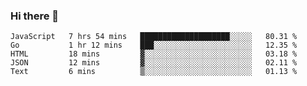 ### Hi there 👋

<!--
**KLXLjun/KLXLjun** is a ✨ _special_ ✨ repository because its `README.md` (this file) appears on your GitHub profile.

Here are some ideas to get you started:

- 🔭 I’m currently working on ...
- 🌱 I’m currently learning ...
- 👯 I’m looking to collaborate on ...
- 🤔 I’m looking for help with ...
- 💬 Ask me about ...
- 📫 How to reach me: ...
- 😄 Pronouns: ...
- ⚡ Fun fact: ...
-->

<!--START_SECTION:waka-->
```text
JavaScript   7 hrs 54 mins   ████████████████████░░░░░   80.31 % 
Go           1 hr 12 mins    ███░░░░░░░░░░░░░░░░░░░░░░   12.35 % 
HTML         18 mins         ▓░░░░░░░░░░░░░░░░░░░░░░░░   03.18 % 
JSON         12 mins         ▓░░░░░░░░░░░░░░░░░░░░░░░░   02.11 % 
Text         6 mins          ▒░░░░░░░░░░░░░░░░░░░░░░░░   01.13 % 
```
<!--END_SECTION:waka-->
